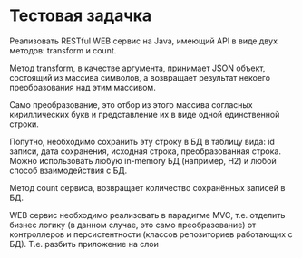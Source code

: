 # Тестовая задачка #

Реализовать RESTful WEB сервис на Java, имеющий API в виде двух методов: transform и count.

Метод transform, в качестве аргумента, принимает JSON объект, состоящий из массива символов, а возвращает результат некоего преобразования над этим массивом.

Само преобразование, это отбор из этого массива согласных кириллических букв и представление их в виде одной единственной строки.

Попутно, необходимо сохранить эту строку в БД в таблицу вида: id записи, дата сохранения, исходная строка, преобразованная строка. Можно использовать любую in-memory БД (например, H2) и любой способ взаимодействия с БД.

Метод count сервиса, возвращает количество сохранённых записей в БД.

WEB сервис необходимо реализовать в парадигме MVC, т.е. отделить бизнес логику (в данном случае, это само преобразование) от контроллеров и персистентности (классов репозиториев работающих с БД). Т.е. разбить приложение на слои
